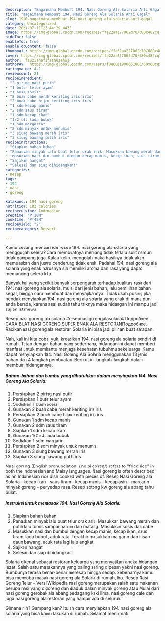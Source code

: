 ```yaml
---
description: "Bagaimana Membuat 194. Nasi Goreng Ala Solaria Anti Gagal"
title: "Bagaimana Membuat 194. Nasi Goreng Ala Solaria Anti Gagal"
slug: 1910-bagaimana-membuat-194-nasi-goreng-ala-solaria-anti-gagal
category: Uncategorized
date: 2021-07-11T23:44:29.443Z
image: https://img-global.cpcdn.com/recipes/ffa22aa227062d70/680x482cq70/194-nasi-goreng-ala-solaria-foto-resep-utama.jpg
hideToc: false
enableToc: true
enableTocContent: false
thumbnail: https://img-global.cpcdn.com/recipes/ffa22aa227062d70/680x482cq70/194-nasi-goreng-ala-solaria-foto-resep-utama.jpg
cover: https://img-global.cpcdn.com/recipes/ffa22aa227062d70/680x482cq70/194-nasi-goreng-ala-solaria-foto-resep-utama.jpg
author:  fauziahafifathuzahwa
authorAv:  https://img-global.cpcdn.com/users/f0e6021900651883/60x60cq50/avatar.jpg
ratingvalue: 4.1
reviewcount: 21
recipeingredient:
- "2 piring nasi putih"
- "1 butir telur ayam"
- "1 buah sosis"
- "2 buah cabe merah keriting iris iris"
- "2 buah cabe hijau keriting iris iris"
- "1 sdm kecap manis"
- "2 sdm saus tiram"
- "1 sdm kecap ikan"
- "1/2 sdt lada bubuk"
- "1 sdm margarin"
- "2 sdm minyak untuk menumis"
- "3 siung bawang merah iris"
- "3 siung bawang putih iris"
recipeinstructions:
- "Siapkan bahan bahan"
- "Panaskan minyak lalu buat telur orak arik. Masukkan bawang merah dan putih lalu tumis sampai harum dan matang. Masukkan sosis dan cabe"
- "Masukkan nasi dan bumbui dengan kecap manis, kecap ikan, saus tiram, lada bubuk, aduk rata. Terakhir masukkan margarin dan irisan daun bawang, aduk rata lagi lalu angkat."
- "Sajikan hangat"
- "Selesai dan siap dihidangkan!"
categories:
- Resep
tags:
- 194
- nasi
- goreng

katakunci: 194 nasi goreng 
nutrition: 183 calories
recipecuisine: Indonesian
preptime: "PT10M"
cooktime: "PT42M"
recipeyield: "2"
recipecategory: Dessert

---
```



Kamu sedang mencari ide resep 194. nasi goreng ala solaria yang menggugah selera? Cara membuatnya memang tidak terlalu sulit namun tidak gampang juga. Kalau keliru mengolah maka hasilnya tidak akan memuaskan dan justru cenderung tidak enak. Padahal 194. nasi goreng ala solaria yang enak harusnya sih memiliki aroma dan rasa yang dapat memancing selera kita.


Banyak hal yang sedikit banyak berpengaruh terhadap kualitas rasa dari 194. nasi goreng ala solaria, mulai dari jenis bahan, lalu pemilihan bahan segar, hingga cara membuat dan menyajikannya. Tidak usah pusing jika hendak menyiapkan 194. nasi goreng ala solaria yang enak di mana pun anda berada, karena asal sudah tahu triknya maka hidangan ini mampu jadi sajian istimewa.

Resep nasi goreng ala solaria #resepnasigorengalasolaria#Подробнее. CARA BUAT NASI GORENG SUPER ENAK ALA RESTORANПодробнее. Racikan nasi goreng ala restoran Solaria ini bisa jadi pilihan buat sarapan.


Nah, kali ini kita coba, yuk, kreasikan 194. nasi goreng ala solaria sendiri di rumah. Tetap dengan bahan yang sederhana, hidangan ini dapat memberi manfaat untuk membantu menjaga kesehatan tubuhmu sekeluarga. Kamu dapat menyiapkan 194. Nasi Goreng Ala Solaria menggunakan 13 jenis bahan dan 4 langkah pembuatan. Berikut ini langkah-langkah dalam membuat hidangannya.

<!--inarticleads1-->

##### Bahan-bahan dan bumbu yang dibutuhkan dalam menyiapkan 194. Nasi Goreng Ala Solaria:

1. Persiapkan 2 piring nasi putih
1. Persiapkan 1 butir telur ayam
1. Sediakan 1 buah sosis
1. Gunakan 2 buah cabe merah keriting iris iris
1. Persiapkan 2 buah cabe hijau keriting iris iris
1. Gunakan 1 sdm kecap manis
1. Gunakan 2 sdm saus tiram
1. Siapkan 1 sdm kecap ikan
1. Gunakan 1/2 sdt lada bubuk
1. Sediakan 1 sdm margarin
1. Persiapkan 2 sdm minyak untuk menumis
1. Gunakan 3 siung bawang merah iris
1. Siapkan 3 siung bawang putih iris


Nasi goreng (English pronunciation: /ˌnɑːsi ɡɒˈrɛŋ/) refers to &#34;fried rice&#34; in both the Indonesian and Malay languages. Nasi goreng is often described as an Indonesian rice dish cooked with pieces of. Resep Nasi Goreng ala Solaria - kecap ikan - saus tiram - kecap manis - kecap asin - margarin - minyak goreng - penyedap rasa. Resep sotong kw goreng ala abang tahu bulat. 

<!--inarticleads2-->

##### Instruksi untuk memasak 194. Nasi Goreng Ala Solaria:

1. Siapkan bahan bahan
1. Panaskan minyak lalu buat telur orak arik. Masukkan bawang merah dan putih lalu tumis sampai harum dan matang. Masukkan sosis dan cabe
1. Masukkan nasi dan bumbui dengan kecap manis, kecap ikan, saus tiram, lada bubuk, aduk rata. Terakhir masukkan margarin dan irisan daun bawang, aduk rata lagi lalu angkat.
1. Sajikan hangat
1. Selesai dan siap dihidangkan!

Solaria dikenal sebagai restoran keluarga yang menyajikan aneka hidangan lezat. Salah satu masakannya yang paling sering dipesan yakni nasi goreng. Bumbunya terasa benar-benar meresap hingga sedap. Sebenarnya kamu bisa mencoba masak nasi goreng ala Solaria di rumah, lho. Resep Nasi Goreng Telur - Versi Wikipedia nasi goreng merupakan salah satu makanan berupa nasi yang digoreng dan diaduk dalam minyak goreng atau Mulai dari nasi goreng gerobak ala abang pedagang kaki lima, nasi goreng cafe dan juga nasi goreng ala restoran yang hampir ada di seluruh. 

Gimana nih? Gampang kan? Itulah cara menyiapkan 194. nasi goreng ala solaria yang bisa kamu lakukan di rumah. Selamat menikmati
